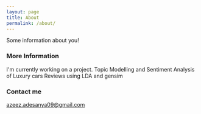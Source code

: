 ```yaml
---
layout: page
title: About
permalink: /about/
---
```


Some information about you!

### More Information

I'm currently working on a project. Topic Modelling and Sentiment Analysis of Luxury cars Reviews using LDA and gensim

### Contact me

[azeez.adesanya09@gmail.com](mailto:email@domain.com)
